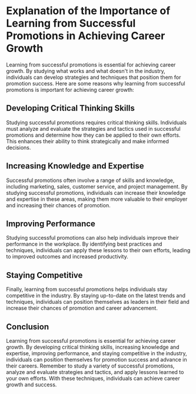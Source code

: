 Explanation of the Importance of Learning from Successful Promotions in Achieving Career Growth
=============================================================================================================

Learning from successful promotions is essential for achieving career growth. By studying what works and what doesn't in the industry, individuals can develop strategies and techniques that position them for promotion success. Here are some reasons why learning from successful promotions is important for achieving career growth:

Developing Critical Thinking Skills
-----------------------------------

Studying successful promotions requires critical thinking skills. Individuals must analyze and evaluate the strategies and tactics used in successful promotions and determine how they can be applied to their own efforts. This enhances their ability to think strategically and make informed decisions.

Increasing Knowledge and Expertise
----------------------------------

Successful promotions often involve a range of skills and knowledge, including marketing, sales, customer service, and project management. By studying successful promotions, individuals can increase their knowledge and expertise in these areas, making them more valuable to their employer and increasing their chances of promotion.

Improving Performance
---------------------

Studying successful promotions can also help individuals improve their performance in the workplace. By identifying best practices and techniques, individuals can apply these lessons to their own efforts, leading to improved outcomes and increased productivity.

Staying Competitive
-------------------

Finally, learning from successful promotions helps individuals stay competitive in the industry. By staying up-to-date on the latest trends and techniques, individuals can position themselves as leaders in their field and increase their chances of promotion and career advancement.

Conclusion
----------

Learning from successful promotions is essential for achieving career growth. By developing critical thinking skills, increasing knowledge and expertise, improving performance, and staying competitive in the industry, individuals can position themselves for promotion success and advance in their careers. Remember to study a variety of successful promotions, analyze and evaluate strategies and tactics, and apply lessons learned to your own efforts. With these techniques, individuals can achieve career growth and success.
